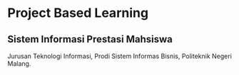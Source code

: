 # Project Based Learning 
## Sistem Informasi Prestasi Mahsiswa

Jurusan Teknologi Informasi, Prodi Sistem Informas Bisnis, Politeknik Negeri Malang.